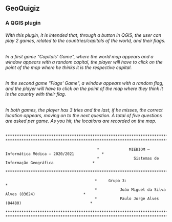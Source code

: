 
## GeoQuigiz 
### A QGIS plugin

###### With this plugin, it is intended that, through a button in QGIS, the user can play 2 games, related to the countries/capitals of the world, and their flags.

###### In a first game "Capitals' Game", where the world map appears and a window appears with a random capital, the player will have to click on the point of the map where he thinks it is the respective capital.

###### In the second game "Flags' Game", a window appears with a random flag, and the player will have to click on the point of the map where they think it is the country with their flag. 

###### In both games, the player has 3 tries and the last, if he misses, the correct location appears, moving on to the next question. A total of five questions are asked per game. As you hit, the locations are recorded on the map.


```                                 
***********************************************************************************************************************************
******************************************************************************************************************************
                                                                
                                        *             MIEBIOM – Informática Médica – 2020/2021            *
                                        *               Sistemas de Informação Geográfica                 *
 
****************************************************************************************************************************
 
                                       *     Grupo 3:                                                    *
                                       *          João Miguel da Silva Alves (83624)                     *
                                       *          Paulo Jorge Alves (84480)                              *
 
**************************************************************************************************************************
*************************************************************************************************************************
``` 

